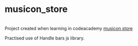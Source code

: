 # musicon_store
<br>
Project created when learning in codeacademy
<a href = "https://musiconstore.netlify.app/"> musicon store </a>
<br>
<p> Practised use of Handle bars js library.

